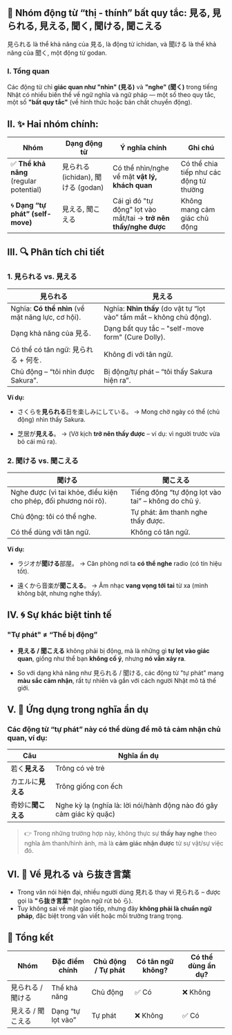 
## 📘 **Nhóm động từ “thị - thính” bất quy tắc: 見る, 見られる, 見える, 聞く, 聞ける, 聞こえる**

見られる là thể khả năng của 見る, là động từ ichidan, và 聞ける là thể khả năng của 聞く, một động từ godan.

### I. Tổng quan

Các động từ chỉ **giác quan như "nhìn" (見る)** và **"nghe" (聞く)** trong tiếng Nhật có nhiều biến thể về ngữ nghĩa và ngữ pháp — một số theo quy tắc, một số **"bất quy tắc"** (về hình thức hoặc bản chất chuyển động).


## II. ✨ Hai nhóm chính:

| Nhóm                                   | Dạng động từ                | Ý nghĩa chính                                                    | Ghi chú                                 |
| -------------------------------------- | --------------------------- | ---------------------------------------------------------------- | --------------------------------------- |
| ✅ **Thể khả năng** (regular potential) | 見られる (ichidan), 聞ける (godan) | Có thể nhìn/nghe về mặt **vật lý, khách quan**                   | Có thể chia tiếp như các động từ thường |
| 🌀 **Dạng “tự phát” (self-move)**      | 見える, 聞こえる                   | Cái gì đó "tự động" lọt vào mắt/tai → **trở nên thấy/nghe được** | Không mang cảm giác chủ động            |


## III. 🔍 Phân tích chi tiết

### 1. **見られる vs. 見える**

| 見られる                                              | 見える                                                                  |
| ------------------------------------------------- | -------------------------------------------------------------------- |
| Nghĩa: **Có thể nhìn** (về mặt năng lực, cơ hội). | Nghĩa: **Nhìn thấy** (do vật tự “lọt vào” tầm mắt – không chủ động). |
| Dạng khả năng của 見る.                             | Dạng bất quy tắc – "self-move form" (Cure Dolly).                    |
| Có thể có tân ngữ: 見られる + 何を.                     | Không đi với tân ngữ.                                                |
| Chủ động – “tôi nhìn được Sakura”.                | Bị động/tự phát – “tôi thấy Sakura hiện ra”.                         |

**Ví dụ:**

* さくらを**見られる**日を楽しみにしている。
  → Mong chờ ngày có thể (chủ động) nhìn thấy Sakura.

* 芝居が**見える**。
  → (Vở kịch **trở nên thấy được** – ví dụ: vì người trước vừa bỏ cái mũ ra).


### 2. **聞ける vs. 聞こえる**

| 聞ける                                                             | 聞こえる                                               |
| --------------------------------------------------------------- | -------------------------------------------------- |
| Nghe được (vì tai khỏe, điều kiện cho phép, đối phương nói rõ). | Tiếng động “tự động lọt vào tai” – không do chủ ý. |
| Chủ động: tôi có thể nghe.                                      | Tự phát: âm thanh nghe thấy được.                  |
| Có thể dùng với tân ngữ.                                        | Không có tân ngữ.                                  |

**Ví dụ:**

* ラジオが**聞ける**部屋。
  → Căn phòng nơi ta **có thể nghe** radio (có tín hiệu tốt).

* 遠くから音楽が**聞こえる**。
  → Âm nhạc **vang vọng tới tai** từ xa (mình không bật, nhưng nghe thấy).


## IV. 🌀 Sự khác biệt tinh tế

### "Tự phát" ≠ “Thể bị động”

* **見える / 聞こえる** không phải bị động, mà là những gì **tự lọt vào giác quan**, giống như thể bạn **không cố ý**, nhưng **nó vẫn xảy ra**.

* So với dạng khả năng như 見られる / 聞ける, các động từ "tự phát" mang **màu sắc cảm nhận**, rất tự nhiên và gần với cách người Nhật mô tả thế giới.


## V. 🌸 Ứng dụng trong nghĩa ẩn dụ

### Các động từ “tự phát” này có thể dùng để mô tả **cảm nhận chủ quan**, ví dụ:

| Câu         | Nghĩa ẩn dụ                                                          |
| ----------- | -------------------------------------------------------------------- |
| 若く**見える**   | Trông có vẻ trẻ                                                      |
| カエルに**見える** | Trông giống con ếch                                                  |
| 奇妙に**聞こえる** | Nghe kỳ lạ (nghĩa là: lời nói/hành động nào đó gây cảm giác kỳ quặc) |

> 👉 Trong những trường hợp này, không thực sự **thấy hay nghe** theo nghĩa âm thanh/hình ảnh, mà là **cảm giác nhận được** từ sự vật/sự việc đó.


## VI. 📝 Về 見れる và ら抜き言葉

* Trong văn nói hiện đại, nhiều người dùng 見れる thay vì 見られる – được gọi là **"ら抜き言葉"** (ngôn ngữ rút bỏ ら).
* Tuy không sai về mặt giao tiếp, nhưng đây **không phải là chuẩn ngữ pháp**, đặc biệt trong văn viết hoặc môi trường trang trọng.


## 📌 Tổng kết

| Nhóm       | Đặc điểm chính    | Chủ động / Tự phát | Có tân ngữ không? | Có thể dùng ẩn dụ? |
| ---------- | ----------------- | ------------------ | ----------------- | ------------------ |
| 見られる / 聞ける | Thể khả năng      | Chủ động           | ✅ Có              | ❌ Không            |
| 見える / 聞こえる | Dạng “tự lọt vào” | Tự phát            | ❌ Không           | ✅ Có               |

